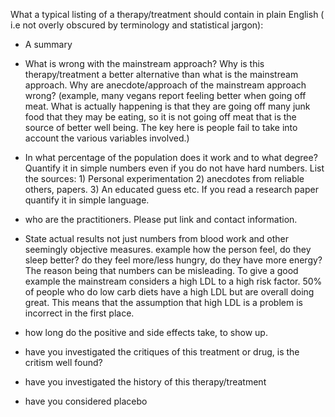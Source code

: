 
What a typical listing of a  therapy/treatment should contain in plain English ( i.e not overly obscured by terminology and statistical jargon):

- A summary


- What is wrong with the mainstream approach? Why is this therapy/treatment a better alternative than what is the mainstream approach. Why are anecdote/approach of the mainstream approach wrong? (example, many vegans report feeling better when going off meat. What is actually happening is that they are going off many junk food that they may be eating, so it is not going off meat that is the source of better well being. The key here is people fail to take into account the various variables involved.)


- In what percentage of the population does it work and to what degree? Quantify it in simple numbers even if you do not have hard numbers. List the sources: 1) Personal experimentation 2) anecdotes from reliable others, papers. 3) An educated guess etc.  If you read a research paper quantify it in simple language. 

- who are the practitioners. Please put link and contact information.


- State actual results  not just numbers from blood work and other seemingly objective measures. example how the person feel, do they sleep better? do they feel more/less hungry, do they have more energy?  The reason being that numbers can be misleading. To give a good example the mainstream considers a high LDL to a high risk factor. 50% of people who do low carb diets have a high LDL but are overall doing great. This means that the assumption that  high LDL is a problem is incorrect in the first place.

- how long do the positive and side effects take, to show up.

- have you investigated the critiques of this treatment or drug, is the critism well found?

- have you investigated the history of this therapy/treatment

- have you considered placebo
